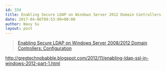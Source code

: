 ```yaml
---
id: 334
title: Enabling Secure LDAP on Windows Server 2012 Domain Controllers
date: 2017-04-06T09:53:09+00:00
author: Navy Su
layout: post
---
```

<blockquote data-secret="oscMdgGQCH" class="wp-embedded-content">
  <p>
    <a href="https://www.petri.com/enable-secure-ldap-windows-server-2008-2012-dc-configuration">Enabling Secure LDAP on Windows Server 2008/2012 Domain Controllers: Configuration</a>
  
</blockquote>

http://gregtechnobabble.blogspot.com/2012/11/enabling-ldap-ssl-in-windows-2012-part-1.html


